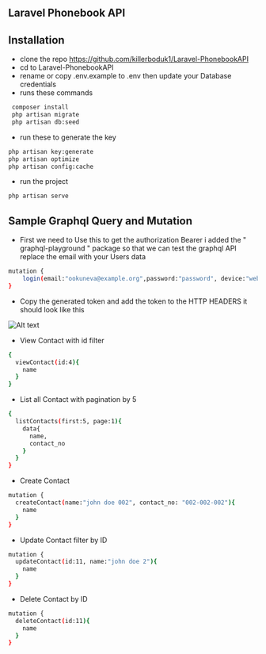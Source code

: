 ## Laravel Phonebook API

## Installation

- clone the repo https://github.com/killerboduk1/Laravel-PhonebookAPI
- cd to Laravel-PhonebookAPI
- rename or copy .env.example to .env then update your Database credentials
- runs these commands

```bash
 composer install
 php artisan migrate
 php artisan db:seed
```
- run these to generate the key

```bash
php artisan key:generate
php artisan optimize
php artisan config:cache
```

- run the project

```bash
php artisan serve
```

## Sample Graphql Query and Mutation

- First we need to Use this to get the authorization Bearer 
  i added the " graphql-playground " package so that we can test the graphql API
  replace the email with your Users data
```bash
mutation {
    login(email:"ookuneva@example.org",password:"password", device:"web")
}
```

- Copy the generated token and add the token to the HTTP HEADERS it should look like this

![Alt text](https://i.ibb.co/dfbJgGx/Screenshot-2023-12-15-at-2-48-08-PM.png "Optional Title")



-  View Contact with id filter
```bash
{
  viewContact(id:4){
    name
  }
}
```

-  List all Contact with pagination by 5
```bash
{
  listContacts(first:5, page:1){
    data{
      name,
      contact_no
    }
  }
}
```

-  Create Contact
```bash
mutation {
  createContact(name:"john doe 002", contact_no: "002-002-002"){
    name
  }
}
```

-  Update Contact filter by ID
```bash
mutation {
  updateContact(id:11, name:"john doe 2"){
    name
  }
}
```

-  Delete Contact by ID
```bash
mutation {
  deleteContact(id:11){
    name
  }
}
```
